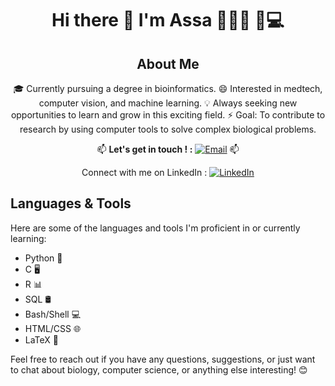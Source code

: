 <div align="center">

# Hi there 👋 I'm Assa 👩🏿‍🎓 🧬💻

## About Me

 🎓 Currently pursuing a degree in bioinformatics.
 😄 Interested in medtech, computer vision, and machine learning.
 💡 Always seeking new opportunities to learn and grow in this exciting field.
 ⚡ Goal: To contribute to research by using computer tools to solve complex biological problems. 

📫 **Let's get in touch ! :** [![Email](https://img.shields.io/badge/-Email-red?style=flat-square&logo=gmail)](mailto:assadiabirapro@gmail.com) 📫

Connect with me on LinkedIn : 
[![LinkedIn](https://upload.wikimedia.org/wikipedia/commons/thumb/c/c9/Linkedin.svg/40px-Linkedin.svg.png)](https://www.linkedin.com/in/assadiabira/)

</div>

## Languages & Tools

Here are some of the languages and tools I'm proficient in or currently learning:

- Python 🐍
- C 🖥️
- R 📊
- SQL 🛢️
- Bash/Shell 💻
- HTML/CSS 🌐
- LaTeX 📝 

Feel free to reach out if you have any questions, suggestions, or just want to chat about biology, computer science, or anything else interesting! 😊


